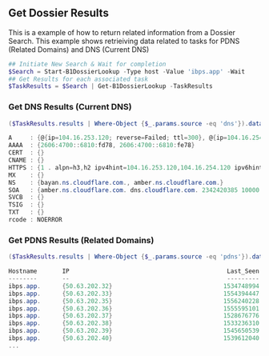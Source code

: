 ## Get Dossier Results

This is a example of how to return related information from a Dossier Search. This example shows retrieiving data related to tasks for PDNS (Related Domains) and DNS (Current DNS)

```powershell
## Initiate New Search & Wait for completion
$Search = Start-B1DossierLookup -Type host -Value 'ibps.app' -Wait
## Get Results for each associated task
$TaskResults = $Search | Get-B1DossierLookup -TaskResults
```

### Get DNS Results (Current DNS)
```powershell
($TaskResults.results | Where-Object {$_.params.source -eq 'dns'}).data

A     : {@{ip=104.16.253.120; reverse=Failed; ttl=300}, @{ip=104.16.254.120; reverse=Failed; ttl=300}}
AAAA  : {2606:4700::6810:fd78, 2606:4700::6810:fe78}
CERT  : {}
CNAME : {}
HTTPS : {1 . alpn=h3,h2 ipv4hint=104.16.253.120,104.16.254.120 ipv6hint=2606:4700::6810:fd78,2606:4700::6810:fe78}
MX    : {}
NS    : {bayan.ns.cloudflare.com., amber.ns.cloudflare.com.}
SOA   : {amber.ns.cloudflare.com. dns.cloudflare.com. 2342420385 10000 2400 604800 1800}
SVCB  : {}
TSIG  : {}
TXT   : {}
rcode : NOERROR
```

### Get PDNS Results (Related Domains)
```powershell
($TaskResults.results | Where-Object {$_.params.source -eq 'pdns'}).data.items

Hostname       IP                                            Last_Seen Record_Type
--------       --                                            --------- -----------
ibps.app.      {50.63.202.32}                               1534748994 A
ibps.app.      {50.63.202.33}                               1554394447 A
ibps.app.      {50.63.202.35}                               1556240228 A
ibps.app.      {50.63.202.36}                               1555595101 A
ibps.app.      {50.63.202.37}                               1528676776 A
ibps.app.      {50.63.202.38}                               1533236310 A
ibps.app.      {50.63.202.39}                               1545650539 A
ibps.app.      {50.63.202.40}                               1539612040 A
...
```